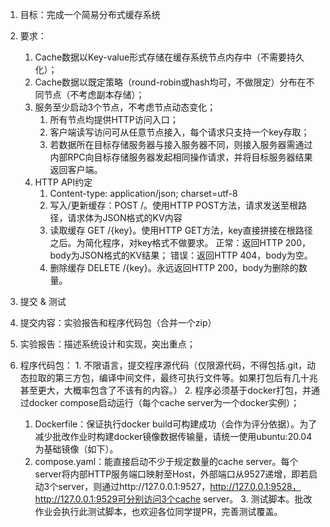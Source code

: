 1. 目标：完成一个简易分布式缓存系统
2. 要求：
   1. Cache数据以Key-value形式存储在缓存系统节点内存中（不需要持久化）；
   2. Cache数据以既定策略（round-robin或hash均可，不做限定）分布在不同节点（不考虑副本存储）；
   3. 服务至少启动3个节点，不考虑节点动态变化；
      1. 所有节点均提供HTTP访问入口；
      2. 客户端读写访问可从任意节点接入，每个请求只支持一个key存取；
      3. 若数据所在目标存储服务器与接入服务器不同，则接入服务器需通过内部RPC向目标存储服务器发起相同操作请求，并将目标服务器结果返回客户端。
   4. ﻿HTTP API约定
      1. Content-type: application/json; charset=utf-8
      2. 写入/更新缓存：POST /。使用HTTP POST方法，请求发送至根路径，请求体为JSON格式的KV内容
      3. 读取缓存 GET /{key}。使用HTTP GET方法，key直接拼接在根路径之后。为简化程序，对key格式不做要求。
         正常：返回HTTP 200，body为JSON格式的KV结果；
         错误：返回HTTP 404，body为空。
      4. 删除缓存 DELETE /{key}。永远返回HTTP 200，body为删除的数量。
      
3. 提交 & 测试
  1. 提交内容：实验报告和程序代码包（合并一个zip）
  2. 实验报告：描述系统设计和实现，突出重点；
  3. 程序代码包：
    1. 不限语言，提交程序源代码（仅限源代码，不得包括.git，动态拉取的第三方包，编译中间文件，最终可执行文件等。如果打包后有几十兆甚至更大，大概率包含了不该有的内容。）
    2. 程序必须基于docker打包，并通过docker compose启动运行（每个cache server为一个docker实例）；
      1. Dockerfile：保证执行docker build可构建成功（会作为评分依据）。为了减少批改作业时构建docker镜像数据传输量，请统一使用ubuntu:20.04为基础镜像（如下）。
      2. compose.yaml：能直接启动不少于规定数量的cache server。每个server将内部HTTP服务端口映射至Host，外部端口从9527递增，即若启动3个server，则通过http://127.0.0.1:9527，http://127.0.0.1:9528，http://127.0.0.1:9529可分别访问3个cache server。
    3. 测试脚本。批改作业会执行此测试脚本，也欢迎各位同学提PR，完善测试覆盖。
